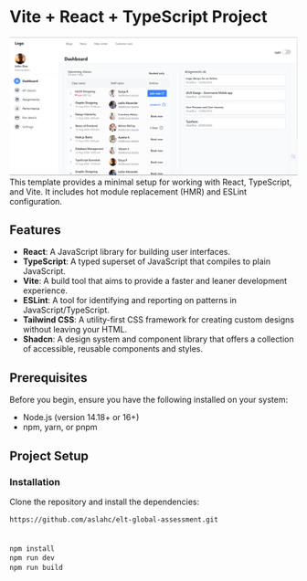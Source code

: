 # Vite + React + TypeScript Project
<img src="https://github.com/aslahc/elt-global-assessment/blob/main/public/Screenshot%202024-08-10%20130456.png?raw=true">
This template provides a minimal setup for working with React, TypeScript, and Vite. It includes hot module replacement (HMR) and ESLint configuration.

## **Features**

- **React**: A JavaScript library for building user interfaces.
- **TypeScript**: A typed superset of JavaScript that compiles to plain JavaScript.
- **Vite**: A build tool that aims to provide a faster and leaner development experience.
- **ESLint**: A tool for identifying and reporting on patterns in JavaScript/TypeScript.
- **Tailwind CSS**: A utility-first CSS framework for creating custom designs without leaving your HTML.
- **Shadcn**: A design system and component library that offers a collection of accessible, reusable components and styles.

## **Prerequisites**

Before you begin, ensure you have the following installed on your system:
- Node.js (version 14.18+ or 16+)
- npm, yarn, or pnpm

## **Project Setup**

### **Installation**

Clone the repository and install the dependencies:

```bash
https://github.com/aslahc/elt-global-assessment.git


npm install
npm run dev
npm run build 
